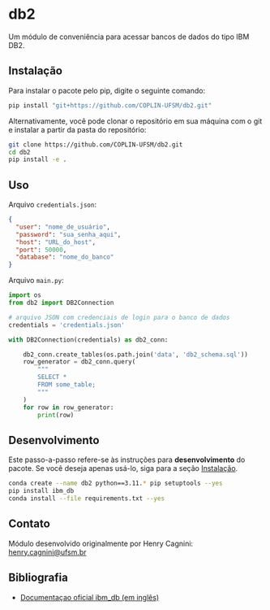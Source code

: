 # db2

Um módulo de conveniência para acessar bancos de dados do tipo IBM DB2.

## Instalação

Para instalar o pacote pelo pip, digite o seguinte comando:

```bash
pip install "git+https://github.com/COPLIN-UFSM/db2.git"
```

Alternativamente, você pode clonar o repositório em sua máquina com o git e instalar a partir da pasta do repositório:

```bash
git clone https://github.com/COPLIN-UFSM/db2.git
cd db2
pip install -e .
```


## Uso

Arquivo `credentials.json`:

```json
{
  "user": "nome_de_usuário",
  "password": "sua_senha_aqui",
  "host": "URL_do_host",
  "port": 50000,
  "database": "nome_do_banco"
}
```

Arquivo `main.py`:

```python
import os
from db2 import DB2Connection

# arquivo JSON com credenciais de login para o banco de dados
credentials = 'credentials.json'

with DB2Connection(credentials) as db2_conn:

    db2_conn.create_tables(os.path.join('data', 'db2_schema.sql'))
    row_generator = db2_conn.query(
        """
        SELECT * 
        FROM some_table;
        """
    )
    for row in row_generator:
        print(row)
```

## Desenvolvimento

Este passo-a-passo refere-se às instruções para **desenvolvimento** do pacote. Se você deseja apenas usá-lo, siga para
a seção [Instalação](#instalação).

```bash
conda create --name db2 python==3.11.* pip setuptools --yes
pip install ibm_db
conda install --file requirements.txt --yes
```

## Contato

Módulo desenvolvido originalmente por Henry Cagnini: [henry.cagnini@ufsm.br]()

## Bibliografia

* [Documentaçao oficial ibm_db (em inglês)](https://www.ibm.com/docs/en/db2/11.5?topic=db-connecting-database-server)